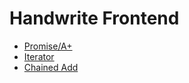 # Handwrite Frontend

- [Promise/A+](./promise-a-plus/README.md)
- [Iterator](./iterator/README.md)
- [Chained Add](./chained-add/README.md)
